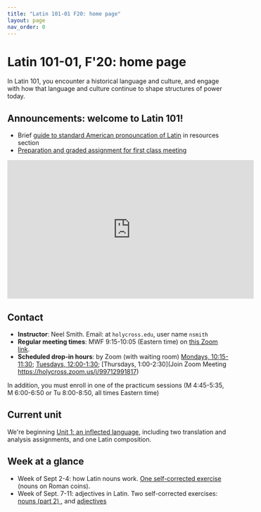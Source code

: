 ```yaml
---
title: "Latin 101-01 F20: home page"
layout: page
nav_order: 0
---
```



# Latin 101-01, F'20: home page

In Latin 101, you encounter a historical language and culture, and engage with how that language and culture continue to shape structures of power today.


## Announcements: welcome to Latin 101!

- Brief [guide to standard American pronouncation of Latin](./resources/pronounciation/) in resources section
- [Preparation and graded assignment for first class meeting](./assignments/intro/)

<iframe width="560" height="315" src="https://www.youtube.com/embed/rm7NZqHxFNE" frameborder="0" allow="accelerometer; autoplay; encrypted-media; gyroscope; picture-in-picture" allowfullscreen></iframe>



## Contact

- **Instructor**: Neel Smith.  Email: at `holycross.edu`, user name `nsmith`
- **Regular meeting times**:  MWF 9:15-10:05 (Eastern time) on [this Zoom link](https://holycross.zoom.us/j/99294412522?pwd=dDBsUEZtcHpKZ2s4ekFFbmFIQXVoQT09).
- **Scheduled drop-in hours**: by Zoom (with waiting room) [Mondays, 10:15-11:30](https://holycross.zoom.us/j/92426336160); [Tuesdays, 12:00-1:30](https://holycross.zoom.us/j/98344637818); [Thursdays, 1:00-2:30](Join Zoom Meeting
https://holycross.zoom.us/j/99712991817)

In addition, you must enroll in one of the practicum sessions (M 4:45-5:35, M 6:00-6:50 or Tu 8:00-8:50, all times Eastern time)



## Current unit

We're beginning [Unit 1: an inflected language](./schedule/part1/), including two translation and analysis assignments, and one Latin composition.


## Week at a glance

- Week of Sept 2-4:   how Latin nouns work. [One self-corrected exercise](./assignments/nouns/exercise/) (nouns on Roman coins).
- Week of Sept. 7-11: adjectives in  Latin. Two self-corrected exercises: [nouns (part 2) ](./assignments/nouns2/exercise/), and [adjectives](./assignments/adjectives/exercise/)
